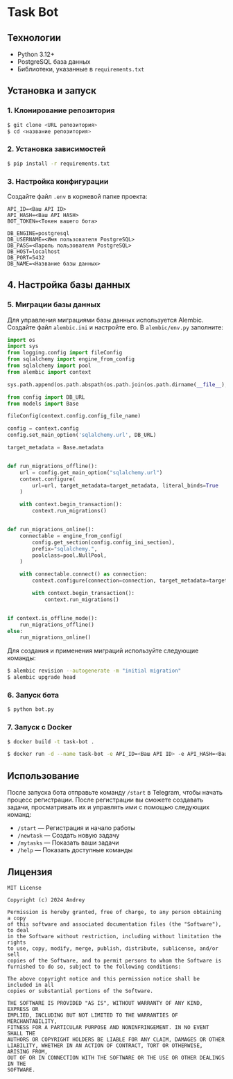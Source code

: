 # Task Bot

## Технологии

- Python 3.12+
- PostgreSQL база данных
- Библиотеки, указанные в `requirements.txt`

## Установка и запуск

### 1. Клонирование репозитория

```sh
$ git clone <URL репозитория>
$ cd <название репозитория>
```

### 2. Установка зависимостей

```sh
$ pip install -r requirements.txt
```

### 3. Настройка конфигурации

Создайте файл `.env` в корневой папке проекта:

```
API_ID=<Ваш API ID>
API_HASH=<Ваш API HASH>
BOT_TOKEN=<Токен вашего бота>

DB_ENGINE=postgresql
DB_USERNAME=<Имя пользователя PostgreSQL>
DB_PASS=<Пароль пользователя PostgreSQL>
DB_HOST=localhost
DB_PORT=5432
DB_NAME=<Название базы данных>
```

## 4. Настройка базы данных

### 5. Миграции базы данных

Для управления миграциями базы данных используется Alembic. Создайте файл `alembic.ini` и настройте его.
В `alembic/env.py` заполните:

```python
import os
import sys
from logging.config import fileConfig
from sqlalchemy import engine_from_config
from sqlalchemy import pool
from alembic import context

sys.path.append(os.path.abspath(os.path.join(os.path.dirname(__file__), '..')))

from config import DB_URL
from models import Base

fileConfig(context.config.config_file_name)

config = context.config
config.set_main_option('sqlalchemy.url', DB_URL)

target_metadata = Base.metadata


def run_migrations_offline():
    url = config.get_main_option("sqlalchemy.url")
    context.configure(
        url=url, target_metadata=target_metadata, literal_binds=True
    )

    with context.begin_transaction():
        context.run_migrations()


def run_migrations_online():
    connectable = engine_from_config(
        config.get_section(config.config_ini_section),
        prefix="sqlalchemy.",
        poolclass=pool.NullPool,
    )

    with connectable.connect() as connection:
        context.configure(connection=connection, target_metadata=target_metadata)

        with context.begin_transaction():
            context.run_migrations()


if context.is_offline_mode():
    run_migrations_offline()
else:
    run_migrations_online()
```

Для создания и применения миграций используйте следующие команды:

```sh
$ alembic revision --autogenerate -m "initial migration"
$ alembic upgrade head
```

### 6. Запуск бота

```sh
$ python bot.py
```

### 7. Запуск с Docker

```sh
$ docker build -t task-bot .
```

```sh
$ docker run -d --name task-bot -e API_ID=<Ваш API ID> -e API_HASH=<Ваш API HASH> -e BOT_TOKEN=<Токен вашего бота> task-bot
```

## Использование

После запуска бота отправьте команду `/start` в Telegram, чтобы начать процесс регистрации. После регистрации вы сможете
создавать задачи, просматривать их и управлять ими с помощью следующих команд:

- `/start` — Регистрация и начало работы
- `/newtask` — Создать новую задачу
- `/mytasks` — Показать ваши задачи
- `/help` — Показать доступные команды


## Лицензия

```
MIT License

Copyright (c) 2024 Andrey

Permission is hereby granted, free of charge, to any person obtaining a copy
of this software and associated documentation files (the "Software"), to deal
in the Software without restriction, including without limitation the rights
to use, copy, modify, merge, publish, distribute, sublicense, and/or sell
copies of the Software, and to permit persons to whom the Software is
furnished to do so, subject to the following conditions:

The above copyright notice and this permission notice shall be included in all
copies or substantial portions of the Software.

THE SOFTWARE IS PROVIDED "AS IS", WITHOUT WARRANTY OF ANY KIND, EXPRESS OR
IMPLIED, INCLUDING BUT NOT LIMITED TO THE WARRANTIES OF MERCHANTABILITY,
FITNESS FOR A PARTICULAR PURPOSE AND NONINFRINGEMENT. IN NO EVENT SHALL THE
AUTHORS OR COPYRIGHT HOLDERS BE LIABLE FOR ANY CLAIM, DAMAGES OR OTHER
LIABILITY, WHETHER IN AN ACTION OF CONTRACT, TORT OR OTHERWISE, ARISING FROM,
OUT OF OR IN CONNECTION WITH THE SOFTWARE OR THE USE OR OTHER DEALINGS IN THE
SOFTWARE.
```

